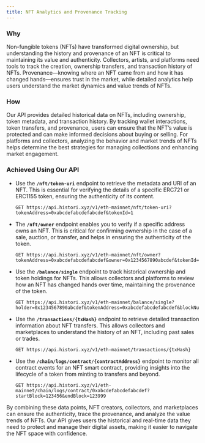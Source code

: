 ```yaml
---
title: NFT Analytics and Provenance Tracking
---
```


### Why  
Non-fungible tokens (NFTs) have transformed digital ownership, but understanding the history and provenance of an NFT is critical to maintaining its value and authenticity. Collectors, artists, and platforms need tools to track the creation, ownership transfers, and transaction history of NFTs. Provenance—knowing where an NFT came from and how it has changed hands—ensures trust in the market, while detailed analytics help users understand the market dynamics and value trends of NFTs.

### How  
Our API provides detailed historical data on NFTs, including ownership, token metadata, and transaction history. By tracking wallet interactions, token transfers, and provenance, users can ensure that the NFT’s value is protected and can make informed decisions about buying or selling. For platforms and collectors, analyzing the behavior and market trends of NFTs helps determine the best strategies for managing collections and enhancing market engagement.

### Achieved Using Our API  
- Use the **`/nft/token-uri`** endpoint to retrieve the metadata and URI of an NFT. This is essential for verifying the details of a specific ERC721 or ERC1155 token, ensuring the authenticity of its content.

    ```http
    GET https://api.histori.xyz/v1/eth-mainnet/nft/token-uri?tokenAddress=0xabcdefabcdefabcdef&tokenId=1
    ```

- The **`/nft/owner`** endpoint enables you to verify if a specific address owns an NFT. This is critical for confirming ownership in the case of a sale, auction, or transfer, and helps in ensuring the authenticity of the token.

    ```http
    GET https://api.histori.xyz/v1/eth-mainnet/nft/owner?tokenAddress=0xabcdefabcdefabcdef&owner=0x1234567890abcdef&tokenId=1
    ```

- Use the **`/balance/single`** endpoint to track historical ownership and token holdings for NFTs. This allows collectors and platforms to review how an NFT has changed hands over time, maintaining the provenance of the token.

    ```http
    GET https://api.histori.xyz/v1/eth-mainnet/balance/single?holder=0x1234567890abcdef&tokenAddress=0xabcdefabcdefabcdef&blockNumber=123456
    ```

- Use the **`/transactions/{txHash}`** endpoint to retrieve detailed transaction information about NFT transfers. This allows collectors and marketplaces to understand the history of an NFT, including past sales or trades.

    ```http
    GET https://api.histori.xyz/v1/eth-mainnet/transactions/{txHash}
    ```

- Use the **`/chain/logs/contract/{contractAddress}`** endpoint to monitor all contract events for an NFT smart contract, providing insights into the lifecycle of a token from minting to transfers and beyond.

    ```http
    GET https://api.histori.xyz/v1/eth-mainnet/chain/logs/contract/0xabcdefabcdefabcdef?startBlock=123456&endBlock=123999
    ```

By combining these data points, NFT creators, collectors, and marketplaces can ensure the authenticity, trace the provenance, and analyze the value trends of NFTs. Our API gives users the historical and real-time data they need to protect and manage their digital assets, making it easier to navigate the NFT space with confidence.
